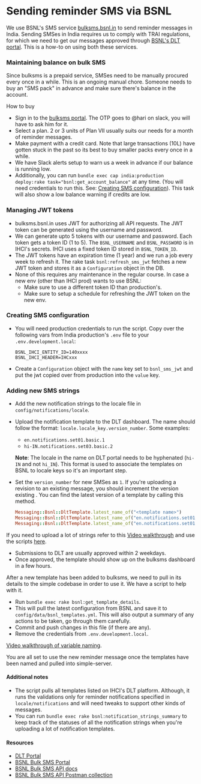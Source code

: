# Sending reminder SMS via BSNL

We use BSNL's SMS service [bulksms.bsnl.in](bulksms.bsnl.in) to send reminder messages in India.
Sending SMSes in India requires us to comply with TRAI regulations, for which we need to get our messages approved through [BSNL's DLT portal](https://www.ucc-bsnl.co.in).
This is a how-to on using both these services.

### Maintaining balance on bulk SMS

Since bulksms is a prepaid service, SMSes need to be manually procured every once in a while.
This is an ongoing manual chore. Someone needs to buy an "SMS pack" in advance and make sure there's balance in the account.

How to buy
  - Sign in to the [bulksms portal](bulksms.bsnl.in). The OTP goes to @hari on slack, you will have to ask him for it.
  - Select a plan. 2 or 3 units of Plan VII usually suits our needs for a month of reminder messages.
  - Make payment with a credit card. Note that large transactions (10L) have gotten stuck in the past so its best to buy smaller packs
    every once in a while.
- We have Slack alerts setup to warn us a week in advance if our balance is running low.
- Additionally, you can run `bundle exec cap india:production deploy:rake task="bsnl:get_account_balance"` at any time. (You will need credentials to run this. See: [Creating SMS configuration](#creating-sms-configuration)). This task will also show a low balance warning if credits are low.

### Managing JWT tokens

- bulksms.bsnl.in uses JWT for authorizing all API requests. The JWT token can be generated using the username and password.
- We can generate upto 5 tokens with our username and password. Each token gets a token ID (1 to 5). The `BSNL_USERNAME` and `BSNL_PASSWORD` is in IHCI's secrets.
  IHCI uses a fixed token ID stored in `BSNL_TOKEN_ID`.
- The JWT tokens have an expiration time (1 year) and we run a job every week to refresh it. The rake task `bsnl:refresh_sms_jwt` fetches a new JWT token
  and stores it as a `Configuration` object in the DB.
- None of this requires any maintenance in the regular course. In case a new env (other than IHCI prod) wants to use BSNL:
  - Make sure to use a different token ID than production's.
  - Make sure to setup a schedule for refreshing the JWT token on the new env.

### Creating SMS configuration
- You will need production credentials to run the script. Copy over the following vars from India production's `.env` file to your `.env.development.local`:
  ```
  BSNL_IHCI_ENTITY_ID=140xxxx
  BSNL_IHCI_HEADER=IHCxxx
  ```
- Create a `Configuration` object with the `name` key set to `bsnl_sms_jwt` and put the jwt copied over from production into the `value` key.

### Adding new SMS strings
- Add the new notification strings to the locale file in `config/notifications/locale`.
- Upload the notification template to the DLT dashboard. The name should follow the format: `locale.locale_key.version_number`. Some examples:
  - `en.notifications.set01.basic.1`
  - `hi-IN.notifications.set03.basic.2`

  **Note**: The locale in the name on DLT portal needs to be hyphenated (`hi-IN` and not `hi_IN`). This format is used to associate the templates on BSNL to locale keys so it's an important step.

- Set the `version_number` for new SMSes as `1`. If you're uploading a revision to an existing message, you should increment
  the version existing . You can find the latest version of a template by calling this method.
  ```ruby
  Messaging::Bsnl::DltTemplate.latest_name_of("<template name>")
  Messaging::Bsnl::DltTemplate.latest_name_of("en.notifications.set01.basic")
  Messaging::Bsnl::DltTemplate.latest_name_of("en.notifications.set01.basic.2")
  ```

If you need to upload a lot of strings refer to this [Video walkthrough](https://drive.google.com/drive/folders/1kh-XSykRj6w5dGrjZh7sZXjSgvdAGtjU)
and use the scripts [here](bulk_submit_dlt_templates).

- Submissions to DLT are usually approved within 2 weekdays.
- Once approved, the template should show up on the bulksms dashboard in a few hours.

After a new template has been added to bulksms, we need to pull in its details to the simple codebase in order to use it.
We have a script to help with it.

- Run `bundle exec rake bsnl:get_template_details`.
- This will pull the latest configuration from BSNL and save it to `config/data/bsnl_templates.yml`. This will also output a summary of any actions to be taken, go through them carefully.
- Commit and push changes in this file (if there are any).
- Remove the credentials from `.env.development.local`.

[Video walkthrough of variable naming](https://drive.google.com/file/d/1gNP731inHZgXGXchUGx1OfV6uxWxgbxS/view?usp=sharing).

You are all set to use the new reminder message once the templates have been named and pulled into simple-server.

#### Additional notes

- The script pulls all templates listed on IHCI's DLT platform. Although, it runs the validations only for reminder notifications specified in `locale/notifications` and will need tweaks to support other kinds of messages.
- You can run `bundle exec rake bsnl:notification_strings_summary` to keep track of the statuses of all the notification strings when you're uploading a lot of notification templates.

#### Resources

- [DLT Portal](https://www.ucc-bsnl.co.in/dashboard/)
- [BSNL Bulk SMS Portal](https://bulksms.bsnl.in/)
- [BSNL Bulk SMS API docs](https://drive.google.com/file/d/1wmatrkuGxSKP3hYhzNTWwgLq8ae3Mk7b/view?usp=sharing)
- [BSNL Bulk SMS API Postman collection](https://drive.google.com/file/d/1JaUWkiZ8Q4I3_Emryuwechx9mpG-pl0H/view?usp=sharing)
